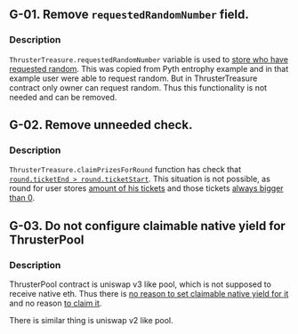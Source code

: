 ## G-01. Remove `requestedRandomNumber` field.
### Description
`ThrusterTreasure.requestedRandomNumber` variable is used to [store who have requested random](https://github.com/code-423n4/2024-02-thruster/blob/main/thruster-protocol/thruster-treasure/contracts/ThrusterTreasure.sol#L229). This was copied from Pyth entrophy example and in that example user were able to request random. But in ThrusterTreasure contract only owner can request random. Thus this functionality is not needed and can be removed.

## G-02. Remove unneeded check.
### Description
`ThrusterTreasure.claimPrizesForRound` function has check that [`round.ticketEnd > round.ticketStart`](https://github.com/code-423n4/2024-02-thruster/blob/main/thruster-protocol/thruster-treasure/contracts/ThrusterTreasure.sol#L106). This situation is not possible, as round for user stores [amount of his tickets](https://github.com/code-423n4/2024-02-thruster/blob/main/thruster-protocol/thruster-treasure/contracts/ThrusterTreasure.sol#L95C76-L95C90) and those tickets [always bigger than 0](https://github.com/code-423n4/2024-02-thruster/blob/main/thruster-protocol/thruster-treasure/contracts/ThrusterTreasure.sol#L89).

## G-03. Do not configure claimable native yield for ThrusterPool
### Description
ThrusterPool contract is uniswap v3 like pool, which is not supposed to receive native eth. Thus there is [no reason to set claimable native yield for it](https://github.com/code-423n4/2024-02-thruster/blob/main/thruster-protocol/thruster-clmm/contracts/ThrusterPool.sol#L130) and no reason [to claim it](https://github.com/code-423n4/2024-02-thruster/blob/main/thruster-protocol/thruster-clmm/contracts/ThrusterPool.sol#L810).

There is similar thing is uniswap v2 like pool.